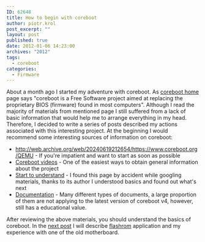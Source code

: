 ```yaml
---
ID: 62648
title: How to begin with coreboot
author: piotr.krol
post_excerpt: ""
layout: post
published: true
date: 2012-01-06 14:23:00
archives: "2012"
tags:
  - coreboot
categories:
  - Firmware
---
```


About a month ago I started my adventure with coreboot. As [coreboot home][1]
page says "coreboot is a Free Software project aimed at replacing the
proprietary BIOS (firmware) found in most computers". Although I read the
majority of materials from mentioned page I still suffered from a lack of basic
information that would help me to arrange everything in my head. Therefore, I
decided to write a series of posts described my actions associated with this
interesting project. At the beginning I would recommend some interesting sources
of information on coreboot:

- <http://web.archive.org/web/20240619212654/https://www.coreboot.org/QEMU> - If
  you're impatient and want to start as soon as possible
- [Coreboot videos][2] - One of the easiest ways to obtain general information
  about the project
- [Start to understand][3] - I found this page by accident while googling
  materials, thanks to its author I understood basics and found out what's next
- [Documentation][4] - Many different types of documents, a large proportion of
  them are not applying to the latest version of coreboot v4, however, still has
  a educational value.

After reviewing the above materials, you should understand the basics of
coreboot. In the [next post][5] I will describe [flashrom][6] application and my
experience with one of the old motherboard.

[1]: http://www.coreboot.org/
[2]: http://web.archive.org/web/20240301150928/https://www.coreboot.org/Screenshots
[3]: http://lennartb.home.xs4all.nl/coreboot/coreboot.html
[4]: http://web.archive.org/web/20180421135108/https://www.coreboot.org/Documentation/
[5]: /2012/01/06/flashrom-and-shuttle-av18e2/
[6]: http://flashrom.org/
